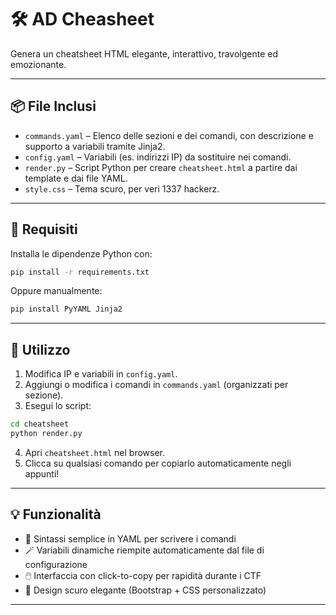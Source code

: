 # 🛠️ AD Cheasheet

Genera un cheatsheet HTML elegante, interattivo, travolgente ed emozionante.

---

## 📦 File Inclusi

- `commands.yaml` – Elenco delle sezioni e dei comandi, con descrizione e supporto a variabili tramite Jinja2.
- `config.yaml` – Variabili (es. indirizzi IP) da sostituire nei comandi.
- `render.py` – Script Python per creare `cheatsheet.html` a partire dai template e dai file YAML.
- `style.css` – Tema scuro, per veri 1337 hackerz.

---

## 🧰 Requisiti

Installa le dipendenze Python con:

```bash
pip install -r requirements.txt
```

Oppure manualmente:

```bash
pip install PyYAML Jinja2
```

---

## 🚀 Utilizzo

1. Modifica IP e variabili in `config.yaml`.
2. Aggiungi o modifica i comandi in `commands.yaml` (organizzati per sezione).
3. Esegui lo script:

```bash
cd cheatsheet
python render.py
```

4. Apri `cheatsheet.html` nel browser.
5. Clicca su qualsiasi comando per copiarlo automaticamente negli appunti!

---

## 💡 Funzionalità

- 🧠 Sintassi semplice in YAML per scrivere i comandi
- 🪄 Variabili dinamiche riempite automaticamente dal file di configurazione
- 🖱️ Interfaccia con click-to-copy per rapidità durante i CTF
- 🎨 Design scuro elegante (Bootstrap + CSS personalizzato)

---
